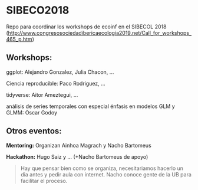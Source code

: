 # SIBECO2018

Repo para coordinar los workshops de ecoinf en el SIBECOL 2018 (http://www.congresosociedadibericaecologia2019.net/Call_for_workshops_465_p.htm)

## Workshops: 

ggplot: Alejandro Gonzalez, Julia Chacon, ...  

Ciencia reproducible: Paco Rodriguez, ...

tidyverse: Aitor Ameztegui, ... 

análisis de series temporales con especial énfasis en modelos GLM y GLMM: Oscar Godoy

## Otros eventos: 

**Mentoring:** Organizan Ainhoa Magrach y Nacho Bartomeus  

**Hackathon:** Hugo Saiz y ...   (+Nacho Bartomeus de apoyo)  
> Hay que pensar bien como se organiza, necesitariamos hacerlo un dia antes y pedir aula con internet. Nacho conoce gente de la UB para facilitar el proceso.

